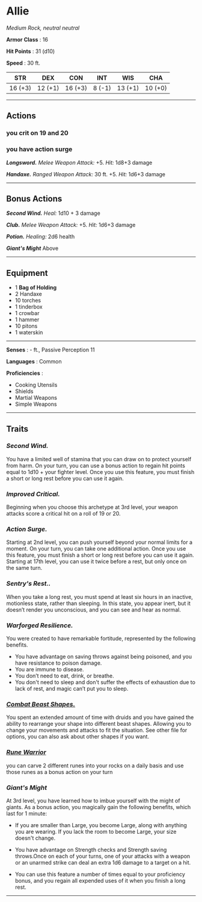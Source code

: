 # Allie

_Medium Rock, neutral neutral_

**Armor Class** : 16

**Hit Points** : 31 (d10)

**Speed** : 30 ft.

|   STR   |   DEX   |   CON   |  INT   |   WIS   |   CHA   |
| :-----: | :-----: | :-----: | :----: | :-----: | :-----: |
| 16 (+3) | 12 (+1) | 16 (+3) | 8 (-1) | 13 (+1) | 10 (+0) |

---

## Actions

### you crit on 19 and 20

### you have action surge

**_Longsword._** _Melee Weapon Attack:_ +5. _Hit:_ 1d8+3 damage

**_Handaxe._** _Ranged Weapon Attack:_ 30 ft. +5. _Hit:_ 1d6+3 damage

---

## Bonus Actions

**_Second Wind._** _Heal:_ 1d10 + 3 damage

**_Club._** _Melee Weapon Attack:_ +5. _Hit:_ 1d6+3 damage

**_Potion._** _Healing:_ 2d6 health

**_Giant's Might_** Above

---

## Equipment

- 1 **Bag of Holding**
- 2 Handaxe
- 10 torches
- 1 tinderbox
- 1 crowbar
- 1 hammer
- 10 pitons
- 1 waterskin

---

**Senses** : - ft., Passive Perception 11

**Languages** : Common

**Proficiencies** :

- Cooking Utensils
- Shields
- Martial Weapons
- Simple Weapons

---

## Traits

### **_Second Wind._**

You have a limited well of stamina that you can draw on to protect yourself from harm. On your turn, you can use a bonus action to regain hit points equal to 1d10 + your fighter level. Once you use this feature, you must finish a short or long rest before you can use it again.

### **_Improved Critical._**

Beginning when you choose this archetype at 3rd level, your weapon attacks score a critical hit on a roll of 19 or 20.

### **_Action Surge._**

Starting at 2nd level, you can push yourself beyond your normal limits for a moment. On your turn, you can take one additional action. Once you use this feature, you must finish a short or long rest before you can use it again. Starting at 17th level, you can use it twice before a rest, but only once on the same turn.

### **_Sentry's Rest.._**

When you take a long rest, you must spend at least six hours in an inactive, motionless state, rather than sleeping. In this state, you appear inert, but it doesn’t render you unconscious, and you can see and hear as normal.

### **_Warforged Resilience._**

You were created to have remarkable fortitude, represented by the following benefits.

- You have advantage on saving throws against being poisoned, and you have resistance to poison damage.
- You are immune to disease.
- You don’t need to eat, drink, or breathe.
- You don't need to sleep and don't suffer the effects of exhaustion due to lack of rest, and magic can’t put you to sleep.

### **_[Combat Beast Shapes.](./Wild%20Shapes.md)_**

You spent an extended amount of time with druids and you have gained the ability to rearrange your shape into different beast shapes. Allowing you to change your movements and attacks to fit the situation. See other file for options, you can also ask about other shapes if you want.

### **_[Rune Warrior](./Runes.md)_**

you can carve 2 different runes into your rocks on a daily basis and use those runes as a bonus action on your turn

### **_Giant's Might_**

At 3rd level, you have learned how to imbue yourself with the might of giants. As a bonus action, you magically gain the following benefits, which last for 1 minute:

- If you are smaller than Large, you become Large, along with anything you are wearing. If you lack the room to become Large, your size doesn't change.

- You have advantage on Strength checks and Strength saving throws.Once on each of your turns, one of your attacks with a weapon or an unarmed strike can deal an extra 1d6 damage to a target on a hit.
- You can use this feature a number of times equal to your proficiency bonus, and you regain all expended uses of it when you finish a long rest.

---
